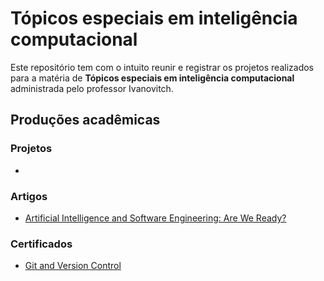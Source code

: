 # Tópicos especiais em inteligência computacional

Este repositório tem com o intuito reunir e registrar os projetos realizados para a matéria de **Tópicos especiais em inteligência computacional**
administrada pelo professor Ivanovitch.

## Produções acadêmicas

### Projetos
- 



### Artigos
- [Artificial Intelligence and Software Engineering: Are We Ready?](https://github.com/thyall/T-PICOS-ESPECIAIS-EM-INTELIG-NCIA-COMPUTACIONAL---Thyall/blob/main/Artigos/Resume-Artificial%20Intelligence%20and%20Software%20Engineering.md)


### Certificados
- [Git and Version Control](https://app.dataquest.io/view_cert/VIHJPQ5TK2H1JB9DANE7) 
